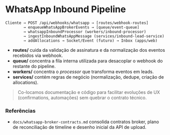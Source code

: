 # WhatsApp Inbound Pipeline

```
Cliente → POST /api/webhooks/whatsapp → [routes/webhook-routes]
        → enqueueWhatsAppBrokerEvents → [queue/event-queue]
        → whatsappInboundProcessor (workers/inbound-processor)
        → ingestInboundWhatsAppMessage (services/inbound-lead-service)
        → addAllocations → Socket/Event (futuro) → Inbox (apps/web)
```

- **routes/** cuida da validação de assinatura e da normalização dos eventos recebidos via webhook.
- **queue/** concentra a fila interna utilizada para desacoplar o webhook do restante do pipeline.
- **workers/** concentra o *processor* que transforma eventos em leads.
- **services/** contém regras de negócio (normalização, dedupe, criação de allocations).

> Co-locamos documentação e código para facilitar evoluções de UX (confirmations, automações) sem quebrar o contrato técnico.

### Referências

- `docs/whatsapp-broker-contracts.md` consolida contratos broker, plano de reconciliação de timeline e desenho inicial da API de upload.
